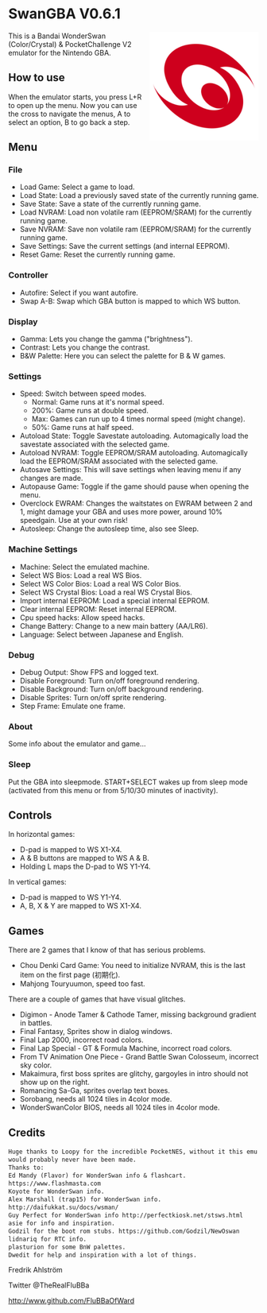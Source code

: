 # SwanGBA V0.6.1

<img align="right" width="220" src="./logo.png" />

This is a Bandai WonderSwan (Color/Crystal) & PocketChallenge V2 emulator for the Nintendo GBA.

## How to use

When the emulator starts, you press L+R to open up the menu.
Now you can use the cross to navigate the menus, A to select an option,
B to go back a step.

## Menu

### File

* Load Game: Select a game to load.
* Load State: Load a previously saved state of the currently running game.
* Save State: Save a state of the currently running game.
* Load NVRAM: Load non volatile ram (EEPROM/SRAM) for the currently running game.
* Save NVRAM: Save non volatile ram (EEPROM/SRAM) for the currently running game.
* Save Settings: Save the current settings (and internal EEPROM).
* Reset Game: Reset the currently running game.

### Controller

* Autofire: Select if you want autofire.
* Swap A-B: Swap which GBA button is mapped to which WS button.

### Display

* Gamma: Lets you change the gamma ("brightness").
* Contrast: Lets you change the contrast.
* B&W Palette: Here you can select the palette for B & W games.

### Settings

* Speed: Switch between speed modes.
  * Normal: Game runs at it's normal speed.
  * 200%: Game runs at double speed.
  * Max: Games can run up to 4 times normal speed (might change).
  * 50%: Game runs at half speed.
* Autoload State: Toggle Savestate autoloading. Automagically load the savestate associated with the selected game.
* Autoload NVRAM: Toggle EEPROM/SRAM autoloading. Automagically load the EEPROM/SRAM associated with the selected game.
* Autosave Settings: This will save settings when leaving menu if any changes are made.
* Autopause Game: Toggle if the game should pause when opening the menu.
* Overclock EWRAM: Changes the waitstates on EWRAM between 2 and 1, might damage your GBA and uses more power, around 10% speedgain. Use at your own risk!
* Autosleep: Change the autosleep time, also see Sleep.

### Machine Settings

* Machine: Select the emulated machine.
* Select WS Bios: Load a real WS Bios.
* Select WS Color Bios: Load a real WS Color Bios.
* Select WS Crystal Bios: Load a real WS Crystal Bios.
* Import internal EEPROM: Load a special internal EEPROM.
* Clear internal EEPROM: Reset internal EEPROM.
* Cpu speed hacks: Allow speed hacks.
* Change Battery: Change to a new main battery (AA/LR6).
* Language: Select between Japanese and English.

### Debug

* Debug Output: Show FPS and logged text.
* Disable Foreground: Turn on/off foreground rendering.
* Disable Background: Turn on/off background rendering.
* Disable Sprites: Turn on/off sprite rendering.
* Step Frame: Emulate one frame.

### About

Some info about the emulator and game...

### Sleep

Put the GBA into sleepmode. START+SELECT wakes up from sleep mode (activated
 from this menu or from	5/10/30	minutes of inactivity).

## Controls

In horizontal games:
* D-pad is mapped to WS X1-X4.
* A & B buttons are mapped to WS A & B.
* Holding L maps the D-pad to WS Y1-Y4.

In vertical games:
* D-pad is mapped to WS Y1-Y4.
* A, B, X & Y are mapped to WS X1-X4.

## Games

There are 2 games that I know of that has serious problems.

* Chou Denki Card Game: You need to initialize NVRAM, this is the last item on the first page (初期化).
* Mahjong Touryuumon, speed too fast.

There are a couple of games that have visual glitches.

* Digimon - Anode Tamer & Cathode Tamer, missing background gradient in battles.
* Final Fantasy, Sprites show in dialog windows.
* Final Lap 2000, incorrect road colors.
* Final Lap Special - GT & Formula Machine, incorrect road colors.
* From TV Animation One Piece - Grand Battle Swan Colosseum, incorrect sky color.
* Makaimura, first boss sprites are glitchy, gargoyles in intro should not show up on the right.
* Romancing Sa-Ga, sprites overlap text boxes.
* Sorobang, needs all 1024 tiles in 4color mode.
* WonderSwanColor BIOS, needs all 1024 tiles in 4color mode.

## Credits

```text
Huge thanks to Loopy for the incredible PocketNES, without it this emu would probably never have been made.
Thanks to:
Ed Mandy (Flavor) for WonderSwan info & flashcart. https://www.flashmasta.com
Koyote for WonderSwan info.
Alex Marshall (trap15) for WonderSwan info. http://daifukkat.su/docs/wsman/
Guy Perfect for WonderSwan info http://perfectkiosk.net/stsws.html
asie for info and inspiration.
Godzil for the boot rom stubs. https://github.com/Godzil/NewOswan
lidnariq for RTC info.
plasturion for some BnW palettes.
Dwedit for help and inspiration with a lot of things.
```

Fredrik Ahlström

Twitter @TheRealFluBBa

http://www.github.com/FluBBaOfWard
